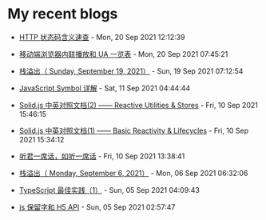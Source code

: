 # My recent blogs 
- [HTTP 状态码含义速查](https://www.jonsam.site/2021/09/20/http-code-meaning/) - Mon, 20 Sep 2021 12:12:39 

- [移动端浏览器内联播放和 UA 一览表](https://www.jonsam.site/2021/09/20/mobile-browser-ua-inline-player/) - Mon, 20 Sep 2021 07:45:21 

- [栈溢出（  Sunday, September 19, 2021）](https://www.jonsam.site/2021/09/19/stack-overflow-2/) - Sun, 19 Sep 2021 07:12:54 

- [JavaScript Symbol 详解](https://www.jonsam.site/2021/09/11/javascript-symbol/) - Sat, 11 Sep 2021 04:44:44 

- [Solid.js 中英对照文档(2) —— Reactive Utilities & Stores](https://www.jonsam.site/2021/09/10/solid-js-reactive-utilities-stores/) - Fri, 10 Sep 2021 15:46:15 

- [Solid.js 中英对照文档(1) —— Basic Reactivity & Lifecycles](https://www.jonsam.site/2021/09/10/solid-js-basic-reactivity-lifecycles/) - Fri, 10 Sep 2021 15:34:12 

- [听君一席话，如听一席话](https://www.jonsam.site/2021/09/10/%e5%90%ac%e5%90%9b%e4%b8%80%e5%b8%ad%e8%af%9d%ef%bc%8c%e5%a6%82%e5%90%ac%e4%b8%80%e5%b8%ad%e8%af%9d/) - Fri, 10 Sep 2021 13:38:41 

- [栈溢出（ Monday, September 6, 2021）](https://www.jonsam.site/2021/09/06/stack-overflow-1/) - Mon, 06 Sep 2021 06:32:06 

- [TypeScript 最佳实践（1）](https://www.jonsam.site/2021/09/05/typescript-tricks-1/) - Sun, 05 Sep 2021 04:09:43 

- [js 保留字和 H5 API](https://www.jonsam.site/2021/09/05/js-reserved-words-and-h5-api/) - Sun, 05 Sep 2021 02:57:47 
